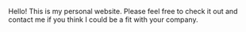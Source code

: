 Hello!
This is my personal website.
Please feel free to check it out and contact me if you think I could be a fit with your company.
